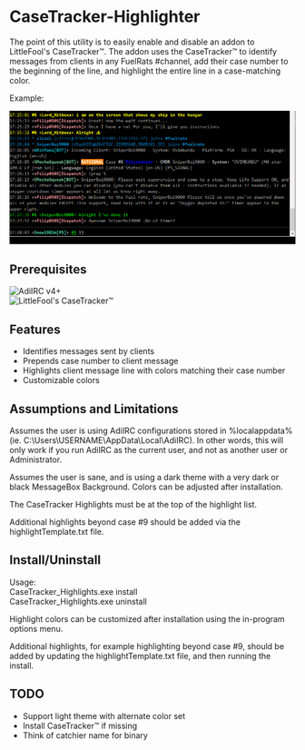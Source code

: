 # CaseTracker-Highlighter

The point of this utility is to easily enable and disable an addon to LittleFool's CaseTracker™. The addon uses the CaseTracker™ to identify messages from clients in any FuelRats #channel, add their case number to the beginning of the line, and highlight the entire line in a case-matching color.

Example:

![Highlighting example](/Images/example.png)

## Prerequisites

![AdiIRC](https://adiirc.com/) v4+  
![LittleFool's CaseTracker™](https://github.com/LittleFool/fuelrats-casetracker)

## Features

- Identifies messages sent by clients
- Prepends case number to client message
- Highlights client message line with colors matching their case number
- Customizable colors

## Assumptions and Limitations

Assumes the user is using AdiIRC configurations stored in %localappdata% (ie. C:\Users\USERNAME\AppData\Local\AdiIRC). In other words, this will only work if you run AdiIRC as the current user, and not as another user or Administrator.

Assumes the user is sane, and is using a dark theme with a very dark or black MessageBox Background. Colors can be adjusted after installation.

The CaseTracker Highlights must be at the top of the highlight list.

Additional highlights beyond case #9 should be added via the highlightTemplate.txt file.

## Install/Uninstall

Usage:  
CaseTracker_Highlights.exe install  
CaseTracker_Highlights.exe uninstall

Highlight colors can be customized after installation using the in-program options menu.

Additional highlights, for example highlighting beyond case #9, should be added by updating the highlightTemplate.txt file, and then running the install.

## TODO

- Support light theme with alternate color set
- Install CaseTracker™ if missing
- Think of catchier name for binary
